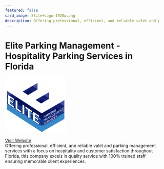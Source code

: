 ```yaml
---
featured: false
card_image: Elite+Logo-1920w.png
description: Offering professional, efficient, and reliable valet and parking management services with a focus on hospitality and customer satisfaction throughout Florida, this company excels in quality service with 100% trained staff ensuring memorable client experiences.
---
```


# Elite Parking Management - Hospitality Parking Services in Florida
<img src="Elite+Logo-1920w.png" alt="Logo" style="max-width: 200px; height: auto;">

<a href="https://www.eliteparkingmgmt.com/">Visit Website</a>  
Offering professional, efficient, and reliable valet and parking management services with a focus on hospitality and customer satisfaction throughout Florida, this company excels in quality service with 100% trained staff ensuring memorable client experiences.
